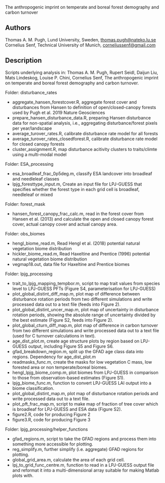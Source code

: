 The anthropogenic imprint on temperate and boreal forest demography and carbon turnover

## Authors
Thomas A. M. Pugh, Lund University, Sweden, thomas.pugh@nateko.lu.se
Cornelius Senf, Technical University of Munich, corneliussenf@gmail.com


## Description
Scripts underlying analysis in:
Thomas A. M. Pugh, Rupert Seidl, Daijun Liu, Mats Lindeskog, Louise P. Chini, Cornelius Senf, The anthropogenic imprint on temperate and boreal forest demography and carbon turnover.

Folder: disturbance_rates
- aggregate_hansen_forestcover.R, aggregate forest cover and disturbances from Hansen to definition of open/closed-canopy forests used by Pugh et al. 2019 Nature Geosciences
- prepare_hansen_disturbance_data.R, preparing Hansen disturbance data for non-spatial analysis, i.e., aggregating disturbance/forest pixels per year/landscape
- average_turover_rates.R, calibrate disturbance rate model for all forests
- average_turover_rates_closedforest.R, calibrate disturbance rate model for closed canopy forests
- cluster_assignment.R, map disturbance acitivity clusters to traits/climte using a multi-modal model

Folder: ESA_processing
- esa_broadleaf_frac_0p5deg.m, classify ESA landcover into broadleaf and needleleaf classes
- lpjg_foresttype_input.m, Create an input file for LPJ-GUESS that specifies whether the forest type in each grid cell is broadleaf, needleleaf or mixed

Folder: forest_mask
- hansen_forest_canopy_frac_calc.m, read in the forest cover from Hansen et al. (2013) and calculate the open and closed canopy forest cover, actual canopy cover and actual canopy area.

Folder: obs_biomes
- hengl_biome_read.m, Read Hengl et al. (2018) potential natural vegetation biome distribution
- hickler_biome_read.m, Read Haxeltine and Prentice (1996) potential natural vegetation biome distribution
- vegmap18.out, data file for Haxeltine and Prentice biomes

Folder: lpjg_processing
- trait_to_lpjg_mapping_tempbor.m, script to map trait values from species level to LPJ-GUESS PFTs (Figure S4, parameterisation for LPJ-GUESS)
- plot_global_distint_diff_map.m, plot map of difference between disturbance rotation periods from two different simulations and write processed data out to a text file (feeds into Figure 2).
- plot_global_distint_uncer_map.m, plot map of uncertainty in disturbance rotation periods, showing the absolute range of uncertainty divided by the best estimate (Figure S2, feeds into Figure 2).
- plot_global_cturn_diff_map.m, plot map of difference in carbon turnover from two different simulations and write processed data out to a text file (used for C turnover calculations in text).
- age_dist_plot.m, create age structure plots by region based on LPJ-GUESS output, including Figure S5 and Figure S6.
- gfad_breakdown_region.m, split up the GFAD age class data into regions. Dependency for age_dist_plot.m
- readmasks_func.m, create the masks for low vegetation C mass, low forested area or non temperate/boreal biomes.
- hengl_lpjg_biome_comp.m, plot biomes from LPJ-GUESS in comparison to those from observation-based estimates (Figure S1).
- lpjg_biome_func.m, function to convert LPJ-GUESS LAI output into a biome classification.
- plot_global_distint_map.m, plot map of disturbance rotation periods and write processed data out to a text file.
- plot_pft_frac_map.m, script to make map of fraction of tree cover which is broadleaf for LPJ-GUESS and ESA data (Figure S2).
- figure2.R, code for producing Figure 2
- figure3.R, code for producing Figure 3

Folder: lpjg_processing/helper_functions
- gfad_regions.m, script to take the GFAD regions and process them into something more accessible for plotting.
- reg_simplify.m, further simplify (i.e. aggregate) GFAD regions for plotting.
- global_grid_area.m, calculate the area of each grid cell.
- lpj_to_grid_func_centre.m, function to read in a LPJ-GUESS output file and reformat it into a multi-dimensional array suitable for making Matlab plots with.


